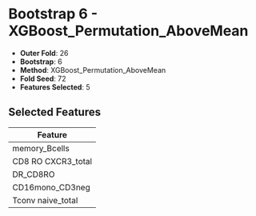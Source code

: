 # Bootstrap 6 - XGBoost_Permutation_AboveMean

- **Outer Fold**: 26
- **Bootstrap**: 6
- **Method**: XGBoost_Permutation_AboveMean
- **Fold Seed**: 72
- **Features Selected**: 5

## Selected Features

| Feature |
|---------|
| memory_Bcells |
| CD8 RO CXCR3_total |
| DR_CD8RO |
| CD16mono_CD3neg |
| Tconv naive_total |
